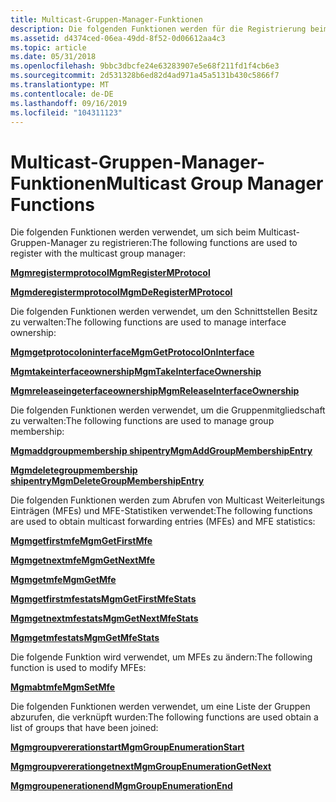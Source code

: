 ```yaml
---
title: Multicast-Gruppen-Manager-Funktionen
description: Die folgenden Funktionen werden für die Registrierung beim Multicast Gruppen-Manager verwendet.
ms.assetid: d4374ced-06ea-49dd-8f52-0d06612aa4c3
ms.topic: article
ms.date: 05/31/2018
ms.openlocfilehash: 9bbc3dbcfe24e63283907e5e68f211fd1f4cb6e3
ms.sourcegitcommit: 2d531328b6ed82d4ad971a45a5131b430c5866f7
ms.translationtype: MT
ms.contentlocale: de-DE
ms.lasthandoff: 09/16/2019
ms.locfileid: "104311123"
---
```

# <a name="multicast-group-manager-functions"></a><span data-ttu-id="f3a91-103">Multicast-Gruppen-Manager-Funktionen</span><span class="sxs-lookup"><span data-stu-id="f3a91-103">Multicast Group Manager Functions</span></span>

<span data-ttu-id="f3a91-104">Die folgenden Funktionen werden verwendet, um sich beim Multicast-Gruppen-Manager zu registrieren:</span><span class="sxs-lookup"><span data-stu-id="f3a91-104">The following functions are used to register with the multicast group manager:</span></span>

[<span data-ttu-id="f3a91-105">**Mgmregistermprotocol**</span><span class="sxs-lookup"><span data-stu-id="f3a91-105">**MgmRegisterMProtocol**</span></span>](/windows/desktop/api/Mgm/nf-mgm-mgmregistermprotocol)

[<span data-ttu-id="f3a91-106">**Mgmderegistermprotocol**</span><span class="sxs-lookup"><span data-stu-id="f3a91-106">**MgmDeRegisterMProtocol**</span></span>](/windows/desktop/api/Mgm/nf-mgm-mgmderegistermprotocol)

<span data-ttu-id="f3a91-107">Die folgenden Funktionen werden verwendet, um den Schnittstellen Besitz zu verwalten:</span><span class="sxs-lookup"><span data-stu-id="f3a91-107">The following functions are used to manage interface ownership:</span></span>

[<span data-ttu-id="f3a91-108">**Mgmgetprotocoloninterface**</span><span class="sxs-lookup"><span data-stu-id="f3a91-108">**MgmGetProtocolOnInterface**</span></span>](/windows/desktop/api/Mgm/nf-mgm-mgmgetprotocoloninterface)

[<span data-ttu-id="f3a91-109">**Mgmtakeinterfaceownership**</span><span class="sxs-lookup"><span data-stu-id="f3a91-109">**MgmTakeInterfaceOwnership**</span></span>](/windows/desktop/api/Mgm/nf-mgm-mgmtakeinterfaceownership)

[<span data-ttu-id="f3a91-110">**Mgmreleaseingeterfaceownership**</span><span class="sxs-lookup"><span data-stu-id="f3a91-110">**MgmReleaseInterfaceOwnership**</span></span>](/windows/desktop/api/Mgm/nf-mgm-mgmreleaseinterfaceownership)

<span data-ttu-id="f3a91-111">Die folgenden Funktionen werden verwendet, um die Gruppenmitgliedschaft zu verwalten:</span><span class="sxs-lookup"><span data-stu-id="f3a91-111">The following functions are used to manage group membership:</span></span>

[<span data-ttu-id="f3a91-112">**Mgmaddgroupmembership shipentry**</span><span class="sxs-lookup"><span data-stu-id="f3a91-112">**MgmAddGroupMembershipEntry**</span></span>](/windows/desktop/api/Mgm/nf-mgm-mgmaddgroupmembershipentry)

[<span data-ttu-id="f3a91-113">**Mgmdeletegroupmembership shipentry**</span><span class="sxs-lookup"><span data-stu-id="f3a91-113">**MgmDeleteGroupMembershipEntry**</span></span>](/windows/desktop/api/Mgm/nf-mgm-mgmdeletegroupmembershipentry)

<span data-ttu-id="f3a91-114">Die folgenden Funktionen werden zum Abrufen von Multicast Weiterleitungs Einträgen (MFEs) und MFE-Statistiken verwendet:</span><span class="sxs-lookup"><span data-stu-id="f3a91-114">The following functions are used to obtain multicast forwarding entries (MFEs) and MFE statistics:</span></span>

[<span data-ttu-id="f3a91-115">**Mgmgetfirstmfe**</span><span class="sxs-lookup"><span data-stu-id="f3a91-115">**MgmGetFirstMfe**</span></span>](/windows/desktop/api/Mgm/nf-mgm-mgmgetfirstmfe)

[<span data-ttu-id="f3a91-116">**Mgmgetnextmfe**</span><span class="sxs-lookup"><span data-stu-id="f3a91-116">**MgmGetNextMfe**</span></span>](/windows/desktop/api/Mgm/nf-mgm-mgmgetnextmfe)

[<span data-ttu-id="f3a91-117">**Mgmgetmfe**</span><span class="sxs-lookup"><span data-stu-id="f3a91-117">**MgmGetMfe**</span></span>](/windows/desktop/api/Mgm/nf-mgm-mgmgetmfe)

[<span data-ttu-id="f3a91-118">**Mgmgetfirstmfestats**</span><span class="sxs-lookup"><span data-stu-id="f3a91-118">**MgmGetFirstMfeStats**</span></span>](/windows/desktop/api/Mgm/nf-mgm-mgmgetfirstmfestats)

[<span data-ttu-id="f3a91-119">**Mgmgetnextmfestats**</span><span class="sxs-lookup"><span data-stu-id="f3a91-119">**MgmGetNextMfeStats**</span></span>](/windows/desktop/api/Mgm/nf-mgm-mgmgetnextmfestats)

[<span data-ttu-id="f3a91-120">**Mgmgetmfestats**</span><span class="sxs-lookup"><span data-stu-id="f3a91-120">**MgmGetMfeStats**</span></span>](/windows/desktop/api/Mgm/nf-mgm-mgmgetmfestats)

<span data-ttu-id="f3a91-121">Die folgende Funktion wird verwendet, um MFEs zu ändern:</span><span class="sxs-lookup"><span data-stu-id="f3a91-121">The following function is used to modify MFEs:</span></span>

[<span data-ttu-id="f3a91-122">**Mgmabtmfe**</span><span class="sxs-lookup"><span data-stu-id="f3a91-122">**MgmSetMfe**</span></span>](/windows/desktop/api/Mgm/nf-mgm-mgmsetmfe)

<span data-ttu-id="f3a91-123">Die folgenden Funktionen werden verwendet, um eine Liste der Gruppen abzurufen, die verknüpft wurden:</span><span class="sxs-lookup"><span data-stu-id="f3a91-123">The following functions are used obtain a list of groups that have been joined:</span></span>

[<span data-ttu-id="f3a91-124">**Mgmgroupvererationstart**</span><span class="sxs-lookup"><span data-stu-id="f3a91-124">**MgmGroupEnumerationStart**</span></span>](/windows/desktop/api/Mgm/nf-mgm-mgmgroupenumerationstart)

[<span data-ttu-id="f3a91-125">**Mgmgroupvererationgetnext**</span><span class="sxs-lookup"><span data-stu-id="f3a91-125">**MgmGroupEnumerationGetNext**</span></span>](/windows/desktop/api/Mgm/nf-mgm-mgmgroupenumerationgetnext)

[<span data-ttu-id="f3a91-126">**Mgmgroupenerationend**</span><span class="sxs-lookup"><span data-stu-id="f3a91-126">**MgmGroupEnumerationEnd**</span></span>](/windows/desktop/api/Mgm/nf-mgm-mgmgroupenumerationend)

 

 




